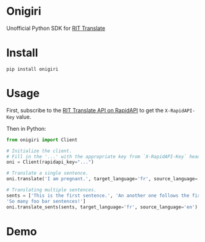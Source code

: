 # Onigiri

Unofficial Python SDK for [RIT Translate](https://rapidapi.com/dev-rit-singapore/api/rit-translate)


Install
====


```
pip install onigiri
```

Usage
====

First, subscribe to the [RIT Translate API on RapidAPI](https://rapidapi.com/dev-rit-singapore/api/rit-translate)
to get the `X-RapidAPI-Key` value.

Then in Python:

```python
from onigiri import Client

# Initialize the client.
# Fill in the '...' with the appropriate key from `X-RapidAPI-Key` header key.
oni = Client(rapidapi_key="...")

# Translate a single sentence.
oni.translate('I am pregnant.', target_language='fr', source_language='en')

# Translating multiple sentences.
sents = ['This is the first sentence.', 'An another one follows the first.',
'So many foo bar sentences!']
oni.translate_sents(sents, target_language='fr', source_language='en')
```

Demo
====
